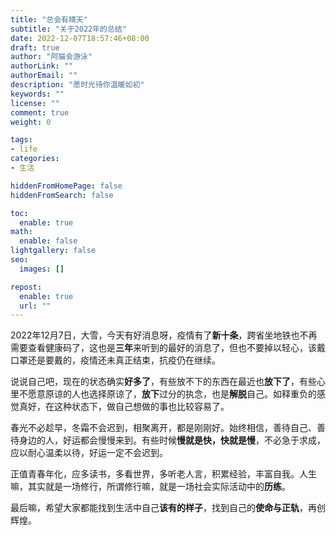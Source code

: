 ```yaml
---
title: "总会有晴天"
subtitle: "关于2022年的总结"
date: 2022-12-07T18:57:46+08:00
draft: true
author: "阿猫会游泳"
authorLink: ""
authorEmail: ""
description: "愿时光待你温暖如初"
keywords: ""
license: ""
comment: true
weight: 0

tags:
- life
categories:
- 生活

hiddenFromHomePage: false
hiddenFromSearch: false

toc:
  enable: true
math:
  enable: false
lightgallery: false
seo:
  images: []

repost:
  enable: true
  url: ""
---
```


  2022年12月7日，大雪，今天有好消息呀，疫情有了**新十条**，跨省坐地铁也不再需要查看健康码了，这也是**三年**来听到的最好的消息了，但也不要掉以轻心，该戴口罩还是要戴的，疫情还未真正结束，抗疫仍在继续。

  说说自己吧，现在的状态确实**好多了**，有些放不下的东西在最近也**放下了**，有些心里不愿意原谅的人也选择原谅了，**放下**过分的执念，也是**解脱**自己。如释重负的感觉真好，在这种状态下，做自己想做的事也比较容易了。

   春光不必趁早，冬霜不会迟到，相聚离开，都是刚刚好。始终相信，善待自己、善待身边的人，好运都会慢慢来到。有些时候**慢就是快，快就是慢**，不必急于求成，应以耐心温柔以待，好运一定不会迟到。

   正值青春年化，应多读书，多看世界，多听老人言，积累经验，丰富自我。人生嘛，其实就是一场修行，所谓修行嘛，就是一场社会实际活动中的**历练**。

  最后嘛，希望大家都能找到生活中自己**该有的样子**，找到自己的**使命与正轨**，再创辉煌。